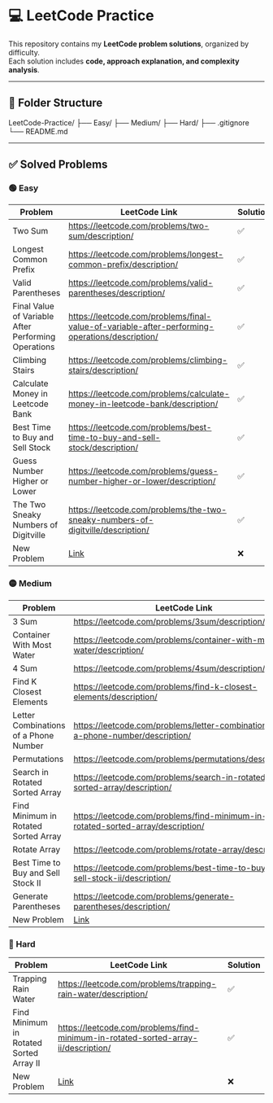 # 💻 LeetCode Practice

This repository contains my **LeetCode problem solutions**, organized by difficulty.  
Each solution includes **code, approach explanation, and complexity analysis**.

---

## 📁 Folder Structure

LeetCode-Practice/
├── Easy/
├── Medium/
├── Hard/
├── .gitignore
└── README.md

---

## ✅ Solved Problems

### 🟢 Easy

| Problem | LeetCode Link | Solution |
|---------|---------------|----------|
| Two Sum | https://leetcode.com/problems/two-sum/description/ | ✅ |
| Longest Common Prefix | https://leetcode.com/problems/longest-common-prefix/description/ | ✅ |
| Valid Parentheses | https://leetcode.com/problems/valid-parentheses/description/ | ✅ |
| Final Value of Variable After Performing Operations | https://leetcode.com/problems/final-value-of-variable-after-performing-operations/description/ | ✅ |
| Climbing Stairs | https://leetcode.com/problems/climbing-stairs/description/ | ✅ |
| Calculate Money in Leetcode Bank | https://leetcode.com/problems/calculate-money-in-leetcode-bank/description/ | ✅ |
| Best Time to Buy and Sell Stock | https://leetcode.com/problems/best-time-to-buy-and-sell-stock/description/ | ✅ |
| Guess Number Higher or Lower | https://leetcode.com/problems/guess-number-higher-or-lower/description/ | ✅ |
| The Two Sneaky Numbers of Digitville | https://leetcode.com/problems/the-two-sneaky-numbers-of-digitville/description/ | ✅ |
| New Problem | [Link]() | ❌ |

### 🟡 Medium

| Problem | LeetCode Link | Solution |
|---------|---------------|----------|
| 3 Sum | https://leetcode.com/problems/3sum/description/ | ✅ |
| Container With Most Water | https://leetcode.com/problems/container-with-most-water/description/ | ✅ |
| 4 Sum | https://leetcode.com/problems/4sum/description/ | ✅ |
| Find K Closest Elements | https://leetcode.com/problems/find-k-closest-elements/description/ | ✅ |
| Letter Combinations of a Phone Number | https://leetcode.com/problems/letter-combinations-of-a-phone-number/description/ | ✅ |
| Permutations | https://leetcode.com/problems/permutations/description/ | ✅ |
| Search in Rotated Sorted Array | https://leetcode.com/problems/search-in-rotated-sorted-array/description/ | ✅ |
| Find Minimum in Rotated Sorted Array | https://leetcode.com/problems/find-minimum-in-rotated-sorted-array/description/ | ✅ |
| Rotate Array | https://leetcode.com/problems/rotate-array/description/ | ✅ |
| Best Time to Buy and Sell Stock II | https://leetcode.com/problems/best-time-to-buy-and-sell-stock-ii/description/ | ✅ |
| Generate Parentheses | https://leetcode.com/problems/generate-parentheses/description/ | ✅ |
| New Problem | [Link]() | ❌ |

### 🔴 Hard

| Problem | LeetCode Link | Solution |
|---------|---------------|----------|
| Trapping Rain Water | https://leetcode.com/problems/trapping-rain-water/description/ | ✅ |
| Find Minimum in Rotated Sorted Array II | https://leetcode.com/problems/find-minimum-in-rotated-sorted-array-ii/description/ | ✅ |
| New Problem | [Link]() | ❌ |

